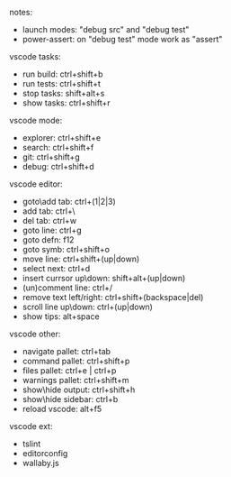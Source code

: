 notes:
 * launch modes: "debug src" and "debug test"
 * power-assert: on "debug test" mode work as "assert"

vscode tasks:
 * run build: ctrl+shift+b
 * run tests: ctrl+shift+t
 * stop tasks: shift+alt+s
 * show tasks: ctrl+shift+r

vscode mode:
 * explorer: ctrl+shift+e
 * search: ctrl+shift+f
 * git: ctrl+shift+g
 * debug: ctrl+shift+d

vscode editor:
 * goto\add tab: ctrl+(1|2|3)
 * add tab: ctrl+\
 * del tab: ctrl+w
 * goto line: ctrl+g
 * goto defn: f12
 * goto symb: ctrl+shift+o
 * move line: ctrl+shift+(up|down)
 * select next: ctrl+d
 * insert currsor up\down: shift+alt+(up|down)
 * (un)comment line: ctrl+/
 * remove text left/right: ctrl+shift+(backspace|del)
 * scroll line up\down: ctrl+(up|down)
 * show tips: alt+space

vscode other:
 * navigate pallet: ctrl+tab
 * command pallet: ctrl+shift+p
 * files pallet: ctrl+e | ctrl+p
 * warnings pallet: ctrl+shift+m
 * show\hide output: ctrl+shift+h
 * show\hide sidebar: ctrl+b
 * reload vscode: alt+f5

vscode ext:
 * tslint
 * editorconfig
 * wallaby.js
